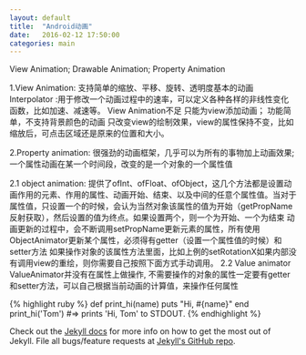 ```yaml
---
layout: default
title:  "Android动画"
date:   2016-02-12 17:50:00
categories: main
---
```


View Animation;  Drawable Animation; Property Animation

1.View Animation:
支持简单的缩放、平移、旋转、透明度基本的动画
Interpolator :用于修改一个动画过程中的速率，可以定义各种各样的非线性变化函数，比如加速、减速等。
View Animation不足
只能为view添加动画；
功能简单，不支持背景颜色的动画
只改变view的绘制效果，view的属性保持不变，比如缩放后，可点击区域还是原来的位置和大小。

2.Property animation:
很强劲的动画框架，几乎可以为所有的事物加上动画效果;一个属性动画在某一个时间段，改变的是一个对象的一个属性值


2.1 object animation:
提供了ofInt、ofFloat、ofObject，这几个方法都是设置动画作用的元素、作用的属性、动画开始、结束、以及中间的任意个属性值。当对于属性值，只设置一个的时候，会认为当然对象该属性的值为开始（getPropName反射获取），然后设置的值为终点。如果设置两个，则一个为开始、一个为结束
动画更新的过程中，会不断调用setPropName更新元素的属性，所有使用ObjectAnimator更新某个属性，必须得有getter（设置一个属性值的时候）和setter方法
如果操作对象的该属性方法里面，比如上例的setRotationX如果内部没有调用view的重绘，则你需要自己按照下面方式手动调用。
2.2 Value animator
ValueAnimator并没有在属性上做操作, 不需要操作的对象的属性一定要有getter和setter方法，可以自己根据当前动画的计算值，来操作任何属性

{% highlight ruby %}
def print_hi(name)
  puts "Hi, #{name}"
end
print_hi('Tom')
#=> prints 'Hi, Tom' to STDOUT.
{% endhighlight %}

Check out the [Jekyll docs][jekyll] for more info on how to get the most out of Jekyll. File all bugs/feature requests at [Jekyll's GitHub repo][jekyll-gh].

[jekyll-gh]: https://github.com/mojombo/jekyll
[jekyll]:    http://jekyllrb.com